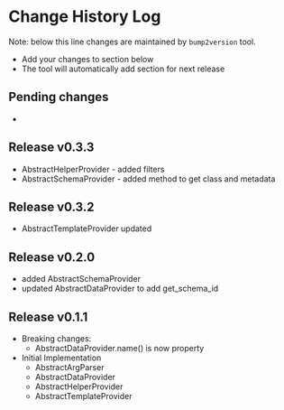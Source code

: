 Change History Log
==================
Note: below this line changes are maintained by `bump2version` tool.

* Add your changes to section below
* The tool will automatically add section for next release

Pending changes
---------------

*

Release v0.3.3
---------------

* AbstractHelperProvider - added filters
* AbstractSchemaProvider - added method to get class and metadata

Release v0.3.2
---------------

* AbstractTemplateProvider updated 


Release v0.2.0
---------------

* added AbstractSchemaProvider
* updated AbstractDataProvider to add get_schema_id

Release v0.1.1
---------------

* Breaking changes:
    * AbstractDataProvider.name() is now property
* Initial Implementation
    * AbstractArgParser
    * AbstractDataProvider
    * AbstractHelperProvider
    * AbstractTemplateProvider
